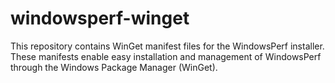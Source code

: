 # windowsperf-winget
This repository contains WinGet manifest files for the WindowsPerf installer. These manifests enable easy installation and management of WindowsPerf through the Windows Package Manager (WinGet).
